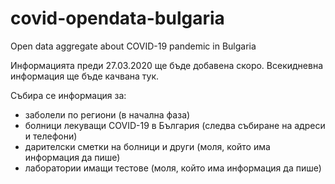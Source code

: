 # covid-opendata-bulgaria
Open data aggregate about COVID-19 pandemic in Bulgaria

Информацията преди 27.03.2020 ще бъде добавена скоро.
Всекидневна информация ще бъде качвана тук.

Събира се информация за:
* заболели по региони (в начална фаза)
* болници лекуващи COVID-19 в България (следва събиране на адреси и телефони)
* дарителски сметки на болници и други (моля, който има информация да пише)
* лаборатории имащи тестове (моля, който има информация да пише)

